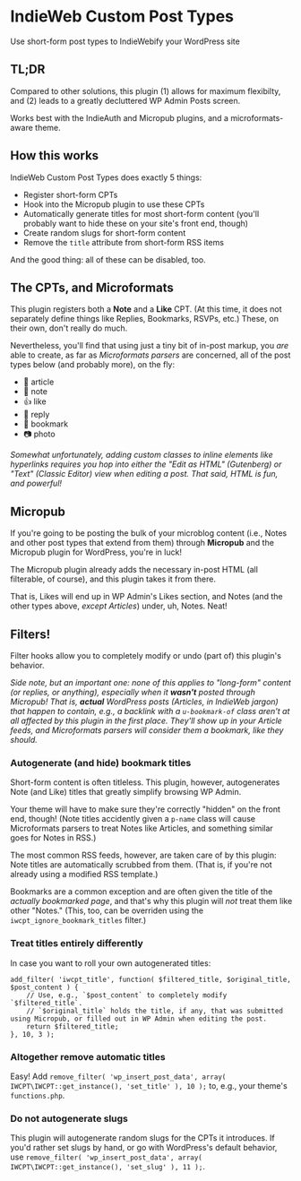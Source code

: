 # IndieWeb Custom Post Types
Use short-form post types to IndieWebify your WordPress site

## TL;DR
Compared to other solutions, this plugin (1) allows for maximum flexibilty, and (2) leads to a greatly decluttered WP Admin Posts screen.

Works best with the IndieAuth and Micropub plugins, and a microformats-aware theme.

## How this works
IndieWeb Custom Post Types does exactly 5 things:
- Register short-form CPTs
- Hook into the Micropub plugin to use these CPTs
- Automatically generate titles for most short-form content (you'll probably want to hide these on your site's front end, though)
- Create random slugs for short-form content
- Remove the `title` attribute from short-form RSS items

And the good thing: all of these can be disabled, too.

## The CPTs, and Microformats
This plugin registers both a **Note** and a **Like** CPT. (At this time, it does not separately define things like Replies, Bookmarks, RSVPs, etc.) These, on their own, don't really do much.

Nevertheless, you'll find that using just a tiny bit of in-post markup, you _are_ able to create, as far as _Microformats parsers_ are concerned, all of the post types below (and probably more), on the fly:
- 📄 article
- 📔 note
- 👍 like
- 💬 reply
- 🔖 bookmark
- 📷 photo

_Somewhat unfortunately, adding custom classes to inline elements like hyperlinks requires you hop into either the "Edit as HTML" (Gutenberg) or "Text" (Classic Editor) view when editing a post. That said, HTML is fun, and powerful!_

## Micropub
If you're going to be posting the bulk of your microblog content (i.e., Notes and other post types that extend from them) through **Micropub** and the Micropub plugin for WordPress, you're in luck!

The Micropub plugin already adds the necessary in-post HTML (all filterable, of course), and this plugin takes it from there.

That is, Likes will end up in WP Admin's Likes section, and Notes (and the other types above, _except Articles_) under, uh, Notes. Neat!

## Filters!
Filter hooks allow you to completely modify or undo (part of) this plugin's behavior.

_Side note, but an important one: none of this applies to "long-form" content (or replies, or anything), especially when it **wasn't** posted through Micropub! That is, **actual** WordPress posts (Articles, in IndieWeb jargon) that happen to contain, e.g., a backlink with a `u-bookmark-of` class aren't at all affected by this plugin in the first place. They'll show up in your Article feeds, and Microformats parsers will consider them a bookmark, like they should._

### Autogenerate (and hide) bookmark titles
Short-form content is often titleless. This plugin, however, autogenerates Note (and Like) titles that greatly simplify browsing WP Admin.

Your theme will have to make sure they're correctly "hidden" on the front end, though! (Note titles accidently given a `p-name` class will cause Microformats parsers to treat Notes like Articles, and something similar goes for Notes in RSS.)

The most common RSS feeds, however, are taken care of by this plugin: Note titles are automatically scrubbed from them. (That is, if you're not already using a modified RSS template.)

Bookmarks are a common exception and are often given the title of the _actually bookmarked page_, and that's why this plugin will _not_ treat them like other "Notes." (This, too, can be overriden using the `iwcpt_ignore_bookmark_titles` filter.)

### Treat titles entirely differently
In case you want to roll your own autogenerated titles:
```
add_filter( 'iwcpt_title', function( $filtered_title, $original_title, $post_content ) {
    // Use, e.g., `$post_content` to completely modify `$filtered_title`.
    // `$original_title` holds the title, if any, that was submitted using Micropub, or filled out in WP Admin when editing the post.
    return $filtered_title;
}, 10, 3 );
```

### Altogether remove automatic titles
Easy! Add `remove_filter( 'wp_insert_post_data', array( IWCPT\IWCPT::get_instance(), 'set_title' ), 10 );` to, e.g., your theme's `functions.php`.

### Do not autogenerate slugs
This plugin will autogenerate random slugs for the CPTs it introduces. If you'd rather set slugs by hand, or go with WordPress's default behavior, use `remove_filter( 'wp_insert_post_data', array( IWCPT\IWCPT::get_instance(), 'set_slug' ), 11 );`.
